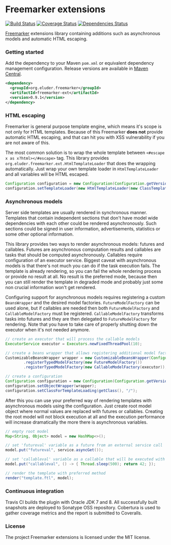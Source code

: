 Freemarker extensions
=====================

[![Build Status](https://img.shields.io/travis/trautonen/freemarker-ext.svg?style=flat-square)](https://travis-ci.org/trautonen/freemarker-ext)
[![Coverage Status](https://img.shields.io/coveralls/trautonen/freemarker-ext.svg?style=flat-square)](https://coveralls.io/github/trautonen/freemarker-ext)
[![Dependencies Status](https://img.shields.io/versioneye/d/trautonen/freemarker-ext.svg?style=flat-square)](https://www.versioneye.com/java/org.eluder.freemarker:freemarker-ext)

[Freemarker](http://freemarker.org/) extensions library containing additions such as asynchronous
models and automatic HTML escaping.


### Getting started

Add the dependency to your Maven `pom.xml` or equivalent dependency management configuration.
Release versions are available in [Maven Central](http://search.maven.org/).

```xml
<dependency>
  <groupId>org.eluder.freemarker</groupId>
  <artifactId>freemarker-ext</artifactId>
  <version>0.9.1</version>
</dependency>
```


### HTML escaping

Freemarker is general purpose template engine, which means it's scope is not only for HTML
templates. Because of this Freemarker **does not** provide automatic HTML escaping, and that can
hit you with XSS vulnerability if you are not aware of this.

The most common solution is to wrap the whole template between `<#escape x as x?html></#escape>`
tag. This library provides `org.eluder.freemarker.ext.HtmlTemplateLoader` that does the wrapping
automatically. Just wrap your own template loader in `HtmlTemplateLoader` and all variables will
be HTML escaped.

```java
Configuration configuration = new Configuration(Configuration.getVersion());
configuration.setTemplateLoader(new HtmlTemplateLoader(new ClassTemplateLoader(getClass(), "/")));
```


### Asynchronous models

Server side templates are usually rendered in synchronous manner. Templates that contain
independent sections that don't have model wide dependencies with each other could be rendered
asynchronously. Such sections could be signed in user information, advertisements, statistics or
some other optional information.

This library provides two ways to render asynchronous models: futures and callables. Futures are
asynchronous computation results and callables are tasks that should be computed asynchronously.
Callables require configuration of an executor service. Biggest caveat with asynchronous models is
that there's not much you can do if the task execution fails. The template is already rendering, so
you can fail the whole rendering process or provide no result at all. No result is the preferred
mode, because then you can still render the template in degraded mode and probably just some non
crucial information won't get rendered.

Configuring support for asynchronous models requires registering a custom `BeansWrapper` and the
desired model factories. `FutureModelFactory` can be used alone, but if callables are needed then
both `FutureModelFactory` and `CallableModelFactory` must be registered. `CallableModelFactory`
transforms tasks into futures and they are then delegated to `FutureModelFactory` for rendering.
Note that you have to take care of properly shutting down the executor when it's not needed
anymore.

```java
// create an executor that will process the callable models
ExecutorService executor = Executors.newFixedThreadPool(10);

// create a beans wrapper that allows registering additional model factories
CustomizableBeansWrapper wrapper = new CustomizableBeansWrapper(Configuration.getVersion())
        .registerTypedModelFactory(new FutureModelFactory())
        .registerTypedModelFactory(new CallableModelFactory(executor));

// create a configuration
Configuration configuration = new Configuration(Configuration.getVersion());
configuration.setObjectWrapper(wrapper);
configuration.setClassForTemplateLoading(getClass(), "/");
```

After this you can use your preferred way of rendering templates with asynchronous models using
the configuration. Just create root model object where normal values are replaced with futures or
callables. Creating the root model will not block execution at all and the execution performance
will increase dramatically the more there is asynchronous variables.

```java
// empty root model
Map<String, Object> model = new HashMap<>();

// set 'futureval' variable as a future from an external service call
model.put("futureval", service.asyncGet());

// set 'callableval' variable as a callable that will be executed with the configured executor
model.put("callableval", () -> { Thread.sleep(500); return 42; });

// render the template with preferred method
render("template.ftl", model);
```


### Continuous integration

Travis CI builds the plugin with Oracle JDK 7 and 8. All successfully built snapshots are deployed
to Sonatype OSS repository. Cobertura is used to gather coverage metrics and the report is
submitted to Coveralls.


### License

The project Freemarker extensions is licensed under the MIT license.
